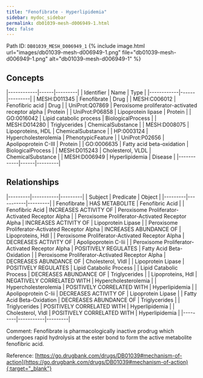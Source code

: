 ```yaml
---
title: "Fenofibrate - Hyperlipidemia"
sidebar: mydoc_sidebar
permalink: db01039-mesh-d006949-1.html
toc: false 
---
```



Path ID: `DB01039_MESH_D006949_1`
{% include image.html url="images/db01039-mesh-d006949-1.png" file="db01039-mesh-d006949-1.png" alt="db01039-mesh-d006949-1" %}

## Concepts

|------------|------|---------|
| Identifier | Name | Type    |
|------------|------|---------|
| MESH:D011345 | Fenofibrate | Drug |
| MESH:C006012 | Fenofibric acid | Drug |
| UniProt:Q07869 | Peroxisome proliferator-activated receptor alpha | Protein |
| UniProt:P06858 | Lipoprotein lipase | Protein |
| GO:0016042 | Lipid catabolic process | BiologicalProcess |
| MESH:D014280 | Triglycerides | ChemicalSubstance |
| MESH:D008075 | Lipoproteins, HDL | ChemicalSubstance |
| HP:0003124 | Hypercholesterolemia | PhenotypicFeature |
| UniProt:P02656 | Apolipoprotein C-III | Protein |
| GO:0006635 | Fatty acid beta-oxidation | BiologicalProcess |
| MESH:D015243 | Cholesterol, VLDL | ChemicalSubstance |
| MESH:D006949 | Hyperlipidemia | Disease |
|------------|------|---------|

## Relationships

|---------|-----------|---------|
| Subject | Predicate | Object  |
|---------|-----------|---------|
| Fenofibrate | HAS METABOLITE | Fenofibric Acid |
| Fenofibric Acid | INCREASES ACTIVITY OF | Peroxisome Proliferator-Activated Receptor Alpha |
| Peroxisome Proliferator-Activated Receptor Alpha | INCREASES ACTIVITY OF | Lipoprotein Lipase |
| Peroxisome Proliferator-Activated Receptor Alpha | INCREASES ABUNDANCE OF | Lipoproteins, Hdl |
| Peroxisome Proliferator-Activated Receptor Alpha | DECREASES ACTIVITY OF | Apolipoprotein C-Iii |
| Peroxisome Proliferator-Activated Receptor Alpha | POSITIVELY REGULATES | Fatty Acid Beta-Oxidation |
| Peroxisome Proliferator-Activated Receptor Alpha | DECREASES ABUNDANCE OF | Cholesterol, Vldl |
| Lipoprotein Lipase | POSITIVELY REGULATES | Lipid Catabolic Process |
| Lipid Catabolic Process | DECREASES ABUNDANCE OF | Triglycerides |
| Lipoproteins, Hdl | NEGATIVELY CORRELATED WITH | Hypercholesterolemia |
| Hypercholesterolemia | POSITIVELY CORRELATED WITH | Hyperlipidemia |
| Apolipoprotein C-Iii | DECREASES ACTIVITY OF | Lipoprotein Lipase |
| Fatty Acid Beta-Oxidation | DECREASES ABUNDANCE OF | Triglycerides |
| Triglycerides | POSITIVELY CORRELATED WITH | Hyperlipidemia |
| Cholesterol, Vldl | POSITIVELY CORRELATED WITH | Hyperlipidemia |
|---------|-----------|---------|

Comment: Fenofibrate is pharmacologically inactive prodrug which undergoes rapid hydrolysis at the ester bond to form the active metabolite fenofibric acid.

Reference: [https://go.drugbank.com/drugs/DB01039#mechanism-of-action](https://go.drugbank.com/drugs/DB01039#mechanism-of-action){:target="_blank"}